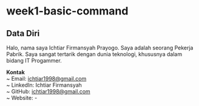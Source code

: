 # week1-basic-command

## Data Diri
Halo, nama saya Ichtiar Firmansyah Prayogo. Saya adalah seorang Pekerja Pabrik. Saya sangat tertarik dengan dunia teknologi, khususnya dalam bidang IT Progammer.

**Kontak**\
~ Email: ichtiar1998@gmail.com\
~ LinkedIn: Ichtiar Firmansyah\
~ GitHub: ichtiar1998@gmail.com\
~ Website: -
